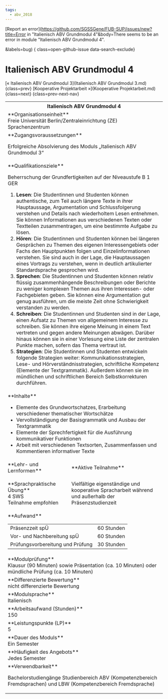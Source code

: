 ```yaml
---
tags:
  - abv_2018
---
```

[Report an error](https://github.com/SGSSGene/FUB-SUP/issues/new?title=Error in "Italienisch ABV Grundmodul 4"&body=There seems to be an error in module "Italienisch ABV Grundmodul 4".

<Describe here a slightly more detailed description of what is wrong>&labels=bug)
{ class=open-github-issue data-search-exclude}

# Italienisch ABV Grundmodul 4

[« Italienisch ABV Grundmodul 3](Italienisch ABV Grundmodul 3.md){class=prev}
[Kooperative Projektarbeit »](Kooperative Projektarbeit.md){class=next}
{class=prev-next-nav}

<table markdown id="moduledesc">
<tr markdown class="moduledesc_head"><th colspan="2">Italienisch ABV Grundmodul 4 </th></tr>
<tr markdown><td colspan="2">**Organisationseinheit**   <br>Freie Universität Berlin/Zentraleinrichtung (ZE) Sprachenzentrum</td></tr>


<tr markdown><td colspan="2">**Zugangsvoraussetzungen** <br>

Erfolgreiche Absolvierung des Moduls „Italienisch ABV Grundmodul 3“


</td></tr>
<tr markdown><td colspan="2">**Qualifikationsziele**    <br>

Beherrschung der Grundfertigkeiten auf der Niveaustufe B 1 GER

1. __Lesen__: Die Studentinnen und Studenten können authentische, zum Teil
   auch längere Texte in ihrer Hauptaussage, Argumentation und
   Schlussfolgerung verstehen und Details nach wiederholtem Lesen entnehmen.
   Sie können Informationen aus verschiedenen Texten oder Textteilen
   zusammentragen, um eine bestimmte Aufgabe zu lösen.
2. __Hören__: Die Studentinnen und Studenten können bei längeren Gesprächen
   zu Themen des eigenen Interessengebiets oder Fachs den Hauptpunkten
   folgen und Einzelinformationen verstehen. Sie sind auch in der Lage, die
   Hauptaussagen eines Vortrags zu verstehen, wenn in deutlich artikulierter
   Standardsprache gesprochen wird.
3. __Sprechen__: Die Studentinnen und Studenten können relativ flüssig
   zusammenhängende Beschreibungen oder Berichte zu weniger komplexen Themen
   aus ihren Interessen- oder Fachgebieten geben. Sie können eine
   Argumentation gut genug ausführen, um die meiste Zeit ohne Schwierigkeit
   verstanden zu werden.
4. __Schreiben__: Die Studentinnen und Studenten sind in der Lage, einen
   Aufsatz zu Themen von allgemeinem Interesse zu schreiben. Sie können ihre
   eigene Meinung in einem Text vertreten und gegen andere Meinungen
   abwägen. Darüber hinaus können sie in einer Vorlesung eine Liste der
   zentralen Punkte machen, sofern das Thema vertraut ist.
5. __Strategien__: Die Studentinnen und Studenten entwickeln folgende
   Strategien weiter: Kommunikationsstrategien, Lese- und
   Hörverständnisstrategien, schriftliche Kompetenz (Elemente der
   Textgrammatik). Außerdem können sie im mündlichen und schriftlichen
   Bereich Selbstkorrekturen durchführen.


</td></tr>
<tr markdown><td colspan="2">**Inhalte**                <br>


- Elemente des Grundwortschatzes, Erarbeitung verschiedener thematischer
  Wortschätze
- Vervollständigung der Basisgrammatik und Ausbau der Textgrammatik
- Elemente der Sprechfertigkeit für die Ausführung kommunikativer Funktionen
- Arbeit mit verschiedenen Textsorten, Zusammenfassen und Kommentieren
  informativer Texte


</td></tr>

<tr markdown><td>**Lehr- und Lernformen**</td><td>**Aktive Teilnahme**</td></tr>
<tr markdown><td> **Sprachpraktische Übung** <br>4 SWS <br> Teilnahme empfohlen</td><td>

Vielfältige eigenständige und kooperative Spracharbeit während und außerhalb der Präsenzstudienzeit
</td></tr>
<tr markdown><td colspan="2">**Aufwand**                <br>
<table class="aufwand_table">
<tr><td>Präsenzzeit spÜ</td><td>60 Stunden</td></tr>
<tr><td>Vor- und Nachbereitung spÜ</td><td>60 Stunden</td></tr>
<tr><td>Prüfungsvorbereitung und Prüfung</td><td>30 Stunden</td></tr>
</table>

</td></tr>
<tr markdown><td colspan="2">**Modulprüfung**             <br>Klausur (90 Minuten) sowie Präsentation (ca. 10 Minuten) oder mündliche
Prüfung (ca. 10 Minuten)


</td></tr>
<tr markdown><td colspan="2">**Differenzierte Bewertung** <br>nicht differenzierte Bewertung

</td></tr>
<tr markdown><td colspan="2">**Modulsprache**             <br>Italienisch</td></tr>
<tr markdown><td colspan="2">**Arbeitsaufwand (Stunden)** <br>150</td></tr>
<tr markdown><td colspan="2">**Leistungspunkte (LP)**     <br>5</td></tr>
<tr markdown><td colspan="2">**Dauer des Moduls**         <br>Ein Semester</td></tr>
<tr markdown><td colspan="2">**Häufigkeit des Angebots**  <br>Jedes Semester</td></tr>
<tr markdown><td colspan="2">**Verwendbarkeit**           <br>

Bachelorstudiengänge Studienbereich ABV (Kompetenzbereich Fremdsprachen) und
LBW (Kompetenzbereich Fremdsprache)


</td></tr>

</table>
